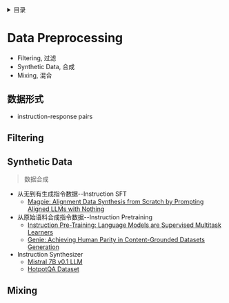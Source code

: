 <details><summary>目录</summary><p>

- [Data Preprocessing](#data-preprocessing)
    - [数据形式](#数据形式)
    - [Filtering](#filtering)
    - [Synthetic Data](#synthetic-data)
    - [Mixing](#mixing)
</p></details><p></p>

# Data Preprocessing

* Filtering, 过滤
* Synthetic Data, 合成
* Mixing, 混合

## 数据形式

* instruction-response pairs


## Filtering


## Synthetic Data

> 数据合成

* 从无到有生成指令数据--Instruction SFT
    - [Magpie: Alignment Data Synthesis from Scratch by Prompting Aligned LLMs with Nothing](https://arxiv.org/abs/2406.08464)
* 从原始语料合成指令数据--Instruction Pretraining
    - [Instruction Pre-Training: Language Models are Supervised Multitask Learners](https://arxiv.org/abs/2406.14491)
    - [Genie: Achieving Human Parity in Content-Grounded Datasets Generation](https://arxiv.org/abs/2401.14367)
* Instruction Synthesizer
    - [Mistral 7B v0.1 LLM](https://magazine.sebastianraschka.com/i/138555764/mistral-b)
    - [HotpotQA Dataset](https://arxiv.org/abs/1809.09600)

## Mixing

